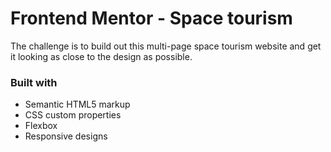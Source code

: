 # Frontend Mentor - Space tourism 
The challenge is to build out this multi-page space tourism website and get it looking as close to the design as possible.

### Built with
- Semantic HTML5 markup
- CSS custom properties
- Flexbox
- Responsive designs